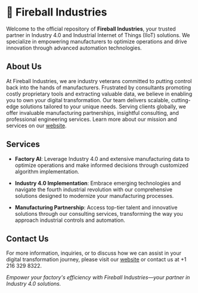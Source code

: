 # 🚀 Fireball Industries

Welcome to the official repository of **Fireball Industries**, your trusted partner in Industry 4.0 and Industrial Internet of Things (IIoT) solutions. We specialize in empowering manufacturers to optimize operations and drive innovation through advanced automation technologies.

## About Us

At Fireball Industries, we are industry veterans committed to putting control back into the hands of manufacturers. Frustrated by consultants promoting costly proprietary tools and extracting valuable data, we believe in enabling you to own your digital transformation. Our team delivers scalable, cutting-edge solutions tailored to your unique needs. Serving clients globally, we offer invaluable manufacturing partnerships, insightful consulting, and professional engineering services. Learn more about our mission and services on our [website](https://fireballz.ai).

## Services

- **Factory AI**: Leverage Industry 4.0 and extensive manufacturing data to optimize operations and make informed decisions through customized algorithm implementation.

- **Industry 4.0 Implementation**: Embrace emerging technologies and navigate the fourth industrial revolution with our comprehensive solutions designed to modernize your manufacturing processes.

- **Manufacturing Partnership**: Access top-tier talent and innovative solutions through our consulting services, transforming the way you approach industrial controls and automation.

## Contact Us

For more information, inquiries, or to discuss how we can assist in your digital transformation journey, please visit our [website](https://fireballz.ai) or contact us at +1 216 329 8322.

*Empower your factory's efficiency with Fireball Industries—your partner in Industry 4.0 solutions.*
